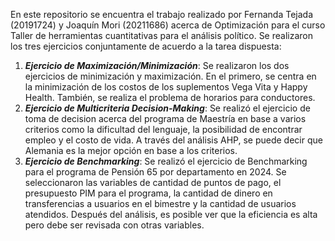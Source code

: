 En este repositorio se encuentra el trabajo realizado por Fernanda Tejada (20191724) y Joaquín Mori (20211686) acerca de Optimización para el curso Taller de herramientas cuantitativas para el análisis político.
Se realizaron los tres ejercicios conjuntamente de acuerdo a la tarea dispuesta:
1) ***Ejercicio de Maximización/Minimización***: Se realizaron los dos ejercicios de minimización y maximización. En el primero, se centra en la minimización de los costos de los suplementos Vega Vita y Happy Health. También, se realiza el problema de horarios para conductores.
2) ***Ejercicio de Multicriteria Decision-Making***: Se realizó el ejercicio de toma de decision acerca del programa de Maestría en base a varios criterios como la dificultad del lenguaje, la posibilidad de encontrar empleo y el costo de vida. A través del análisis AHP, se puede decir que Alemania es la mejor opción en base a los criterios.
3) ***Ejercicio de Benchmarking***: Se realizó el ejercicio de Benchmarking para el programa de Pensión 65 por departamento en 2024. Se seleccionaron las variables de cantidad de puntos de pago, el presupuesto PIM para el programa, la cantidad de dinero en transferencias a usuarios en el bimestre y la cantidad de usuarios atendidos. Después del análisis, es posible ver que la eficiencia es alta pero debe ser revisada con otras variables.

